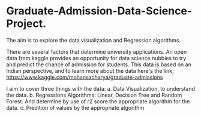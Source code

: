 # Graduate-Admission-Data-Science-Project.
The aim is to explore the data visualization and Regression algorithms.

    
There are several factors that determine university applications.
An open data from kaggle provides an opportunity for data science nubbies to try and predict the chance of admission for students. 
This data is based on an Indian perspective, and to learn more about the data here's the link; https://www.kaggle.com/mohansacharya/graduate-admissions

I aim to cover three things with the data:
      a. Data Visualization, to understand the data.
      b. Regressions Algorithms: Linear, Decision Tree and Random Forest.
         And determine by use of r2 score the appropriate algorithm for the data.
      c. Predition of values by the appropriate algorithm
